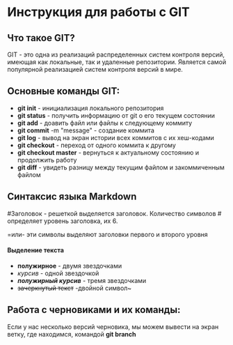 # Инструкция для работы с GIT

## Что такое GIT?

GIT - это одна из реализаций распределенных систем контроля версий, имеющая как локальные, так и удаленные репозитории. Является самой популярной реализацией систем контроля версий в мире.

## Основные команды GIT:
* **git init** - инициализация локального репозитория
* **git status** - получить информацию от git о его текущем состоянии
* **git add** - доавить файл или файлы к следующему коммиту
* **git commit** -m "message" - создание коммита
* **git log** - вывод на экран истории всех коммитов с их хеш-кодами
* **git checkout** - переход от одного коммита к другому
* **git checkout master** - вернуться к актуальному состоянию и продолжить работу
* **git diff** - увидеть разницу между текущим файлом и закоммиченным файлом

## Синтаксис языка Markdown
 #Заголовок - решеткой выделяется заголовок. Количество символов # определяет уровень заголовка, их 6.
 
 =или- эти символы выделяют заголовки первого и второго уровня

#### Выделение текста
* **полужирное** - двумя звездочками
* *курсив* - одной звездочкой
* ***полужирный курсив*** - тремя звездочками
* ~~зачеркнутый текст~~ -двойной символ~

## Работа с черновиками и их команды:
Если у нас несколько версий черновика, мы можем вывести на экран ветку, где находимся, командой **git branch**
